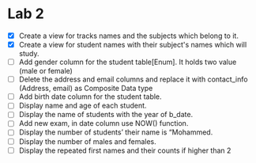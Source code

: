 # 		               Lab 2



- [x] Create a view for tracks names and the subjects which belong to it.
- [x] Create a view for student names with their subject's names
  which will study.
- [ ] Add gender column for the student table[Enum]. It holds two
  value (male or female)
- [ ] Delete the address and email columns and replace it with
  contact_info (Address, email) as Composite Data type
- [ ] Add birth date column for the student table.
- [ ] Display name and age of each student.
- [ ] Display the name of students with the year of b_date.
- [ ] Add new exam, in date column use NOW() function.
- [ ] Display the number of students’ their name is “Mohammed.
- [ ] Display the number of males and females.
- [ ] Display the repeated first names and their counts if
  higher than 2